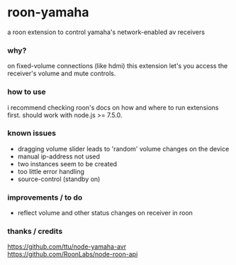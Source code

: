# roon-yamaha
a roon extension to control yamaha's network-enabled av receivers

### why?

on fixed-volume connections (like hdmi) this extension let's
you access the receiver's volume and mute controls.

### how to use

i recommend checking roon's docs on how and where to run extensions
first. should work with node.js >= 7.5.0.

### known issues

* dragging volume slider leads to 'random' volume changes on the device
* manual ip-address not used
* two instances seem to be created
* too little error handling
* source-control (standby on)

### improvements / to do

* reflect volume and other status changes on receiver in roon


### thanks / credits

https://github.com/ttu/node-yamaha-avr
https://github.com/RoonLabs/node-roon-api
